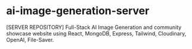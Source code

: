 # ai-image-generation-server
 [SERVER REPOSITORY] Full-Stack AI Image Generation and community showcase website using React, MongoDB, Express, Tailwind, Cloudinary, OpenAI, File-Saver.

